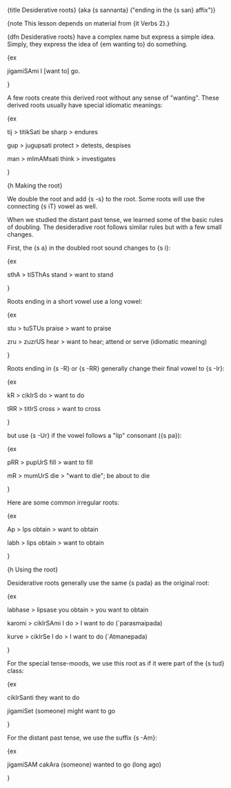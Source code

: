 {title Desiderative roots}
{aka {s sannanta} ("ending in the {s san} affix")}

{note This lesson depends on material from {it Verbs 2}.}

{dfn Desiderative roots} have a complex name but express a simple idea. Simply,
they express the idea of {em wanting to} do something.

{ex

jigamiSAmi
I [want to] go.

}

A few roots create this derived root without any sense of "wanting". These
derived roots usually have special idiomatic meanings:

{ex

tij > titikSati
be sharp > endures

gup > jugupsati
protect > detests, despises

man > mImAMsati
think > investigates

}


{h Making the root}

We double the root and add {s -s} to the root. Some roots will use the
connecting {s iT} vowel as well.

When we studied the distant past tense, we learned some of the basic rules of
doubling. The desideradive root follows similar rules but with a few small
changes.

First, the {s a} in the doubled root sound changes to {s i}:

{ex

sthA > tiSThAs
stand > want to stand

}

Roots ending in a short vowel use a long vowel:

{ex

stu > tuSTUs
praise > want to praise

zru > zuzrUS
hear > want to hear; attend or serve (idiomatic meaning)

}

Roots ending in {s -R} or {s -RR} generally change their final vowel to {s
-Ir}:

{ex

kR > cikIrS
do > want to do

tRR > titIrS
cross > want to cross

}

but use {s -Ur} if the vowel follows a "lip" consonant ({s pa}):

{ex

pRR > pupUrS
fill > want to fill

mR > mumUrS
die > "want to die"; be about to die

}

Here are some common irregular roots:

{ex

Ap > Ips
obtain > want to obtain

labh > lips
obtain > want to obtain

}


{h Using the root}

Desiderative roots generally use the same {s pada} as the original root:

{ex

labhase > lipsase
you obtain > you want to obtain

karomi > cikIrSAmi
I do > I want to do
(`parasmaipada)

kurve > cikIrSe
I do > I want to do
(`Atmanepada)

}

For the special tense-moods, we use this root as if it were part of the {s tud}
class:

{ex

cikIrSanti
they want to do

jigamiSet
(someone) might want to go

}

For the distant past tense, we use the suffix {s -Am}:

{ex

jigamiSAM cakAra
(someone) wanted to go (long ago)

}
